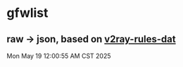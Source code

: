 # gfwlist
## raw -> json, based on [v2ray-rules-dat](https://github.com/Loyalsoldier/v2ray-rules-dat)
Mon May 19 12:00:55 AM CST 2025


